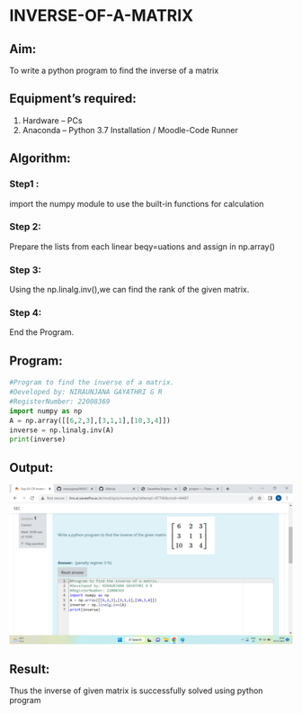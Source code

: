 # INVERSE-OF-A-MATRIX
## Aim:
To write a python program to find the inverse of a matrix
## Equipment’s required:
1. 	Hardware – PCs
2. 	Anaconda – Python 3.7 Installation / Moodle-Code Runner
## Algorithm:
### Step1 :
import the numpy module to use the built-in functions for calculation 
### Step 2: 
Prepare the lists from each linear beqy=uations and assign in np.array()
### Step 3: 
Using the np.linalg.inv(),we can find the rank of the given matrix.
### Step 4: 
End the Program.

## Program:

```python
#Program to find the inverse of a matrix.
#Developed by: NIRAUNJANA GAYATHRI G R
#RegisterNumber: 22008369
import numpy as np
A = np.array([[6,2,3],[3,1,1],[10,3,4]])
inverse = np.linalg.inv(A)
print(inverse)
```

## Output:
![output](./image/imgex03.png)
## Result:
Thus the inverse of given matrix is successfully solved using python program

